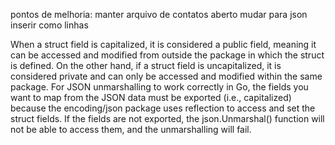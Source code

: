 pontos de melhoria: 
manter arquivo de contatos aberto
mudar para json
inserir como linhas


When a struct field is capitalized, it is considered a public field, meaning it can be accessed and modified from outside the package in which the struct is defined. On the other hand, if a struct field is uncapitalized, it is considered private and can only be accessed and modified within the same package.
For JSON unmarshalling to work correctly in Go, the fields you want to map from the JSON data must be exported (i.e., capitalized) because the encoding/json package uses reflection to access and set the struct fields. If the fields are not exported, the json.Unmarshal() function will not be able to access them, and the unmarshalling will fail.
